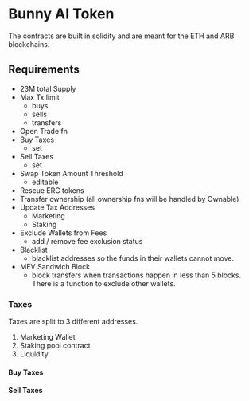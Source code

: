 # Bunny AI Token

The contracts are built in solidity and are meant for the ETH and ARB blockchains.

## Requirements

- 23M total Supply
- Max Tx limit
  - buys
  - sells
  - transfers
- Open Trade fn
- Buy Taxes
  - set
- Sell Taxes
  - set
- Swap Token Amount Threshold
  - editable
- Rescue ERC tokens
- Transfer ownership (all ownership fns will be handled by Ownable)
- Update Tax Addresses
  - Marketing
  - Staking
- Exclude Wallets from Fees
  - add / remove fee exclusion status
- Blacklist
  - blacklist addresses so the funds in their wallets cannot move.
- MEV Sandwich Block
  - block transfers when transactions happen in less than 5 blocks. There is a function to exclude other wallets.

### Taxes

Taxes are split to 3 different addresses.

1. Marketing Wallet
2. Staking pool contract
3. Liquidity

#### Buy Taxes

#### Sell Taxes
